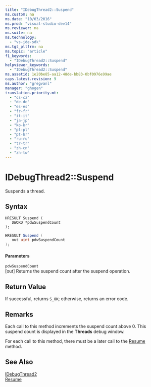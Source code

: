 ```yaml
---
title: "IDebugThread2::Suspend"
ms.custom: na
ms.date: "10/03/2016"
ms.prod: "visual-studio-dev14"
ms.reviewer: na
ms.suite: na
ms.technology: 
  - "vs-ide-sdk"
ms.tgt_pltfrm: na
ms.topic: "article"
f1_keywords: 
  - "IDebugThread2::Suspend"
helpviewer_keywords: 
  - "IDebugThread2::Suspend"
ms.assetid: 1e20be85-aa12-48de-bb83-0bf0976e99ae
caps.latest.revision: 9
ms.author: "gregvanl"
manager: "ghogen"
translation.priority.mt: 
  - "cs-cz"
  - "de-de"
  - "es-es"
  - "fr-fr"
  - "it-it"
  - "ja-jp"
  - "ko-kr"
  - "pl-pl"
  - "pt-br"
  - "ru-ru"
  - "tr-tr"
  - "zh-cn"
  - "zh-tw"
---
```

# IDebugThread2::Suspend
Suspends a thread.  
  
## Syntax  
  
```cpp#  
HRESULT Suspend (   
   DWORD *pdwSuspendCount  
);  
```  
  
```c#  
HRESULT Suspend (   
   out uint pdwSuspendCount  
);  
```  
  
#### Parameters  
 `pdwSuspendCount`  
 [out] Returns the suspend count after the suspend operation.  
  
## Return Value  
 If successful, returns `S_OK`; otherwise, returns an error code.  
  
## Remarks  
 Each call to this method increments the suspend count above 0. This suspend count is displayed in the **Threads** debug window.  
  
 For each call to this method, there must be a later call to the [Resume](../extensibility/idebugthread2--resume.md) method.  
  
## See Also  
 [IDebugThread2](../extensibility/idebugthread2.md)   
 [Resume](../extensibility/idebugthread2--resume.md)